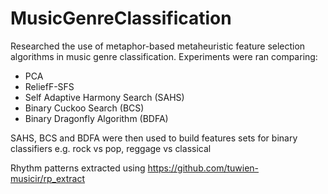 # MusicGenreClassification

Researched the use of metaphor-based metaheuristic feature selection algorithms in music genre classification.
Experiments were ran comparing:
* PCA
* ReliefF-SFS
* Self Adaptive Harmony Search (SAHS)
* Binary Cuckoo Search (BCS)
* Binary Dragonfly Algorithm (BDFA)

SAHS, BCS and BDFA were then used to build features sets for binary classifiers e.g. rock vs pop, reggage vs classical

Rhythm patterns extracted using https://github.com/tuwien-musicir/rp_extract
